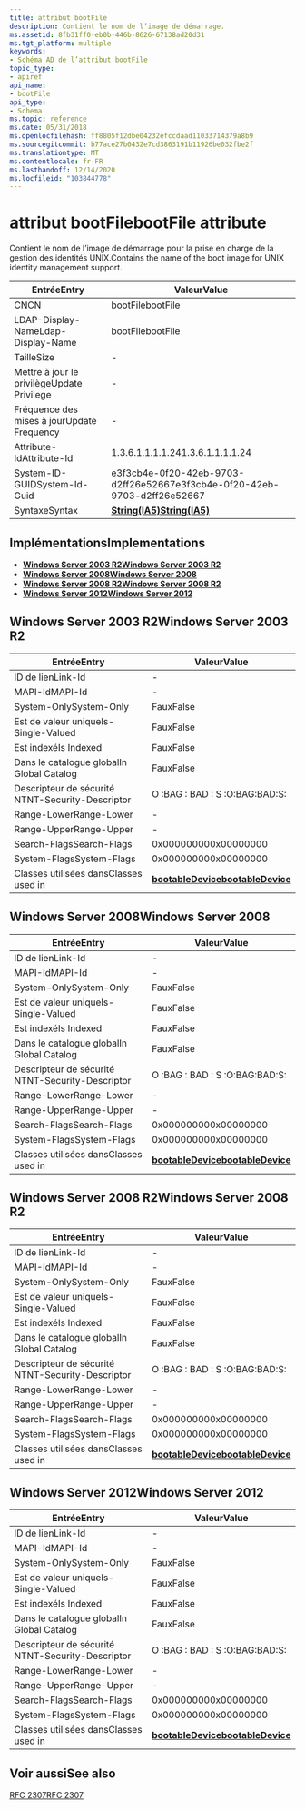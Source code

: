 ```yaml
---
title: attribut bootFile
description: Contient le nom de l’image de démarrage.
ms.assetid: 8fb31ff0-eb0b-446b-8626-67138ad20d31
ms.tgt_platform: multiple
keywords:
- Schéma AD de l’attribut bootFile
topic_type:
- apiref
api_name:
- bootFile
api_type:
- Schema
ms.topic: reference
ms.date: 05/31/2018
ms.openlocfilehash: ff8805f12dbe04232efccdaad11033714379a8b9
ms.sourcegitcommit: b77ace27b0432e7cd3863191b11926be032fbe2f
ms.translationtype: MT
ms.contentlocale: fr-FR
ms.lasthandoff: 12/14/2020
ms.locfileid: "103844778"
---
```

# <a name="bootfile-attribute"></a><span data-ttu-id="8d233-104">attribut bootFile</span><span class="sxs-lookup"><span data-stu-id="8d233-104">bootFile attribute</span></span>

<span data-ttu-id="8d233-105">Contient le nom de l’image de démarrage pour la prise en charge de la gestion des identités UNIX.</span><span class="sxs-lookup"><span data-stu-id="8d233-105">Contains the name of the boot image for UNIX identity management support.</span></span>



| <span data-ttu-id="8d233-106">Entrée</span><span class="sxs-lookup"><span data-stu-id="8d233-106">Entry</span></span> | <span data-ttu-id="8d233-107">Valeur</span><span class="sxs-lookup"><span data-stu-id="8d233-107">Value</span></span> |
|-------------------|--------------------------------------|
| <span data-ttu-id="8d233-108">CN</span><span class="sxs-lookup"><span data-stu-id="8d233-108">CN</span></span>                | <span data-ttu-id="8d233-109">bootFile</span><span class="sxs-lookup"><span data-stu-id="8d233-109">bootFile</span></span>                             |
| <span data-ttu-id="8d233-110">LDAP-Display-Name</span><span class="sxs-lookup"><span data-stu-id="8d233-110">Ldap-Display-Name</span></span> | <span data-ttu-id="8d233-111">bootFile</span><span class="sxs-lookup"><span data-stu-id="8d233-111">bootFile</span></span>                             |
| <span data-ttu-id="8d233-112">Taille</span><span class="sxs-lookup"><span data-stu-id="8d233-112">Size</span></span>              | \-                                   |
| <span data-ttu-id="8d233-113">Mettre à jour le privilège</span><span class="sxs-lookup"><span data-stu-id="8d233-113">Update Privilege</span></span>  | \-                                   |
| <span data-ttu-id="8d233-114">Fréquence des mises à jour</span><span class="sxs-lookup"><span data-stu-id="8d233-114">Update Frequency</span></span>  | \-                                   |
| <span data-ttu-id="8d233-115">Attribute-Id</span><span class="sxs-lookup"><span data-stu-id="8d233-115">Attribute-Id</span></span>      | <span data-ttu-id="8d233-116">1.3.6.1.1.1.1.24</span><span class="sxs-lookup"><span data-stu-id="8d233-116">1.3.6.1.1.1.1.24</span></span>                     |
| <span data-ttu-id="8d233-117">System-ID-GUID</span><span class="sxs-lookup"><span data-stu-id="8d233-117">System-Id-Guid</span></span>    | <span data-ttu-id="8d233-118">e3f3cb4e-0f20-42eb-9703-d2ff26e52667</span><span class="sxs-lookup"><span data-stu-id="8d233-118">e3f3cb4e-0f20-42eb-9703-d2ff26e52667</span></span> |
| <span data-ttu-id="8d233-119">Syntaxe</span><span class="sxs-lookup"><span data-stu-id="8d233-119">Syntax</span></span>            | [<span data-ttu-id="8d233-120">**String(IA5)**</span><span class="sxs-lookup"><span data-stu-id="8d233-120">**String(IA5)**</span></span>](s-string-ia5.md)  |



## <a name="implementations"></a><span data-ttu-id="8d233-121">Implémentations</span><span class="sxs-lookup"><span data-stu-id="8d233-121">Implementations</span></span>

-   [<span data-ttu-id="8d233-122">**Windows Server 2003 R2**</span><span class="sxs-lookup"><span data-stu-id="8d233-122">**Windows Server 2003 R2**</span></span>](#windows-server-2003-r2)
-   [<span data-ttu-id="8d233-123">**Windows Server 2008**</span><span class="sxs-lookup"><span data-stu-id="8d233-123">**Windows Server 2008**</span></span>](#windows-server-2008)
-   [<span data-ttu-id="8d233-124">**Windows Server 2008 R2**</span><span class="sxs-lookup"><span data-stu-id="8d233-124">**Windows Server 2008 R2**</span></span>](#windows-server-2008-r2)
-   [<span data-ttu-id="8d233-125">**Windows Server 2012**</span><span class="sxs-lookup"><span data-stu-id="8d233-125">**Windows Server 2012**</span></span>](#windows-server-2012)

## <a name="windows-server-2003-r2"></a><span data-ttu-id="8d233-126">Windows Server 2003 R2</span><span class="sxs-lookup"><span data-stu-id="8d233-126">Windows Server 2003 R2</span></span>



| <span data-ttu-id="8d233-127">Entrée</span><span class="sxs-lookup"><span data-stu-id="8d233-127">Entry</span></span> | <span data-ttu-id="8d233-128">Valeur</span><span class="sxs-lookup"><span data-stu-id="8d233-128">Value</span></span> |
|------------------------|-------------------------------------------------------|
| <span data-ttu-id="8d233-129">ID de lien</span><span class="sxs-lookup"><span data-stu-id="8d233-129">Link-Id</span></span>                | \-                                                    |
| <span data-ttu-id="8d233-130">MAPI-Id</span><span class="sxs-lookup"><span data-stu-id="8d233-130">MAPI-Id</span></span>                | \-                                                    |
| <span data-ttu-id="8d233-131">System-Only</span><span class="sxs-lookup"><span data-stu-id="8d233-131">System-Only</span></span>            | <span data-ttu-id="8d233-132">Faux</span><span class="sxs-lookup"><span data-stu-id="8d233-132">False</span></span>                                                 |
| <span data-ttu-id="8d233-133">Est de valeur unique</span><span class="sxs-lookup"><span data-stu-id="8d233-133">Is-Single-Valued</span></span>       | <span data-ttu-id="8d233-134">Faux</span><span class="sxs-lookup"><span data-stu-id="8d233-134">False</span></span>                                                 |
| <span data-ttu-id="8d233-135">Est indexé</span><span class="sxs-lookup"><span data-stu-id="8d233-135">Is Indexed</span></span>             | <span data-ttu-id="8d233-136">Faux</span><span class="sxs-lookup"><span data-stu-id="8d233-136">False</span></span>                                                 |
| <span data-ttu-id="8d233-137">Dans le catalogue global</span><span class="sxs-lookup"><span data-stu-id="8d233-137">In Global Catalog</span></span>      | <span data-ttu-id="8d233-138">Faux</span><span class="sxs-lookup"><span data-stu-id="8d233-138">False</span></span>                                                 |
| <span data-ttu-id="8d233-139">Descripteur de sécurité NT</span><span class="sxs-lookup"><span data-stu-id="8d233-139">NT-Security-Descriptor</span></span> | <span data-ttu-id="8d233-140">O :BAG : BAD : S :</span><span class="sxs-lookup"><span data-stu-id="8d233-140">O:BAG:BAD:S:</span></span>                                          |
| <span data-ttu-id="8d233-141">Range-Lower</span><span class="sxs-lookup"><span data-stu-id="8d233-141">Range-Lower</span></span>            | \-                                                    |
| <span data-ttu-id="8d233-142">Range-Upper</span><span class="sxs-lookup"><span data-stu-id="8d233-142">Range-Upper</span></span>            | \-                                                    |
| <span data-ttu-id="8d233-143">Search-Flags</span><span class="sxs-lookup"><span data-stu-id="8d233-143">Search-Flags</span></span>           | <span data-ttu-id="8d233-144">0x00000000</span><span class="sxs-lookup"><span data-stu-id="8d233-144">0x00000000</span></span>                                            |
| <span data-ttu-id="8d233-145">System-Flags</span><span class="sxs-lookup"><span data-stu-id="8d233-145">System-Flags</span></span>           | <span data-ttu-id="8d233-146">0x00000000</span><span class="sxs-lookup"><span data-stu-id="8d233-146">0x00000000</span></span>                                            |
| <span data-ttu-id="8d233-147">Classes utilisées dans</span><span class="sxs-lookup"><span data-stu-id="8d233-147">Classes used in</span></span>        | [<span data-ttu-id="8d233-148">**bootableDevice**</span><span class="sxs-lookup"><span data-stu-id="8d233-148">**bootableDevice**</span></span>](c-bootabledevice.md)<br/> |



## <a name="windows-server-2008"></a><span data-ttu-id="8d233-149">Windows Server 2008</span><span class="sxs-lookup"><span data-stu-id="8d233-149">Windows Server 2008</span></span>



| <span data-ttu-id="8d233-150">Entrée</span><span class="sxs-lookup"><span data-stu-id="8d233-150">Entry</span></span> | <span data-ttu-id="8d233-151">Valeur</span><span class="sxs-lookup"><span data-stu-id="8d233-151">Value</span></span> |
|------------------------|-------------------------------------------------------|
| <span data-ttu-id="8d233-152">ID de lien</span><span class="sxs-lookup"><span data-stu-id="8d233-152">Link-Id</span></span>                | \-                                                    |
| <span data-ttu-id="8d233-153">MAPI-Id</span><span class="sxs-lookup"><span data-stu-id="8d233-153">MAPI-Id</span></span>                | \-                                                    |
| <span data-ttu-id="8d233-154">System-Only</span><span class="sxs-lookup"><span data-stu-id="8d233-154">System-Only</span></span>            | <span data-ttu-id="8d233-155">Faux</span><span class="sxs-lookup"><span data-stu-id="8d233-155">False</span></span>                                                 |
| <span data-ttu-id="8d233-156">Est de valeur unique</span><span class="sxs-lookup"><span data-stu-id="8d233-156">Is-Single-Valued</span></span>       | <span data-ttu-id="8d233-157">Faux</span><span class="sxs-lookup"><span data-stu-id="8d233-157">False</span></span>                                                 |
| <span data-ttu-id="8d233-158">Est indexé</span><span class="sxs-lookup"><span data-stu-id="8d233-158">Is Indexed</span></span>             | <span data-ttu-id="8d233-159">Faux</span><span class="sxs-lookup"><span data-stu-id="8d233-159">False</span></span>                                                 |
| <span data-ttu-id="8d233-160">Dans le catalogue global</span><span class="sxs-lookup"><span data-stu-id="8d233-160">In Global Catalog</span></span>      | <span data-ttu-id="8d233-161">Faux</span><span class="sxs-lookup"><span data-stu-id="8d233-161">False</span></span>                                                 |
| <span data-ttu-id="8d233-162">Descripteur de sécurité NT</span><span class="sxs-lookup"><span data-stu-id="8d233-162">NT-Security-Descriptor</span></span> | <span data-ttu-id="8d233-163">O :BAG : BAD : S :</span><span class="sxs-lookup"><span data-stu-id="8d233-163">O:BAG:BAD:S:</span></span>                                          |
| <span data-ttu-id="8d233-164">Range-Lower</span><span class="sxs-lookup"><span data-stu-id="8d233-164">Range-Lower</span></span>            | \-                                                    |
| <span data-ttu-id="8d233-165">Range-Upper</span><span class="sxs-lookup"><span data-stu-id="8d233-165">Range-Upper</span></span>            | \-                                                    |
| <span data-ttu-id="8d233-166">Search-Flags</span><span class="sxs-lookup"><span data-stu-id="8d233-166">Search-Flags</span></span>           | <span data-ttu-id="8d233-167">0x00000000</span><span class="sxs-lookup"><span data-stu-id="8d233-167">0x00000000</span></span>                                            |
| <span data-ttu-id="8d233-168">System-Flags</span><span class="sxs-lookup"><span data-stu-id="8d233-168">System-Flags</span></span>           | <span data-ttu-id="8d233-169">0x00000000</span><span class="sxs-lookup"><span data-stu-id="8d233-169">0x00000000</span></span>                                            |
| <span data-ttu-id="8d233-170">Classes utilisées dans</span><span class="sxs-lookup"><span data-stu-id="8d233-170">Classes used in</span></span>        | [<span data-ttu-id="8d233-171">**bootableDevice**</span><span class="sxs-lookup"><span data-stu-id="8d233-171">**bootableDevice**</span></span>](c-bootabledevice.md)<br/> |



## <a name="windows-server-2008-r2"></a><span data-ttu-id="8d233-172">Windows Server 2008 R2</span><span class="sxs-lookup"><span data-stu-id="8d233-172">Windows Server 2008 R2</span></span>



| <span data-ttu-id="8d233-173">Entrée</span><span class="sxs-lookup"><span data-stu-id="8d233-173">Entry</span></span> | <span data-ttu-id="8d233-174">Valeur</span><span class="sxs-lookup"><span data-stu-id="8d233-174">Value</span></span> |
|------------------------|-------------------------------------------------------|
| <span data-ttu-id="8d233-175">ID de lien</span><span class="sxs-lookup"><span data-stu-id="8d233-175">Link-Id</span></span>                | \-                                                    |
| <span data-ttu-id="8d233-176">MAPI-Id</span><span class="sxs-lookup"><span data-stu-id="8d233-176">MAPI-Id</span></span>                | \-                                                    |
| <span data-ttu-id="8d233-177">System-Only</span><span class="sxs-lookup"><span data-stu-id="8d233-177">System-Only</span></span>            | <span data-ttu-id="8d233-178">Faux</span><span class="sxs-lookup"><span data-stu-id="8d233-178">False</span></span>                                                 |
| <span data-ttu-id="8d233-179">Est de valeur unique</span><span class="sxs-lookup"><span data-stu-id="8d233-179">Is-Single-Valued</span></span>       | <span data-ttu-id="8d233-180">Faux</span><span class="sxs-lookup"><span data-stu-id="8d233-180">False</span></span>                                                 |
| <span data-ttu-id="8d233-181">Est indexé</span><span class="sxs-lookup"><span data-stu-id="8d233-181">Is Indexed</span></span>             | <span data-ttu-id="8d233-182">Faux</span><span class="sxs-lookup"><span data-stu-id="8d233-182">False</span></span>                                                 |
| <span data-ttu-id="8d233-183">Dans le catalogue global</span><span class="sxs-lookup"><span data-stu-id="8d233-183">In Global Catalog</span></span>      | <span data-ttu-id="8d233-184">Faux</span><span class="sxs-lookup"><span data-stu-id="8d233-184">False</span></span>                                                 |
| <span data-ttu-id="8d233-185">Descripteur de sécurité NT</span><span class="sxs-lookup"><span data-stu-id="8d233-185">NT-Security-Descriptor</span></span> | <span data-ttu-id="8d233-186">O :BAG : BAD : S :</span><span class="sxs-lookup"><span data-stu-id="8d233-186">O:BAG:BAD:S:</span></span>                                          |
| <span data-ttu-id="8d233-187">Range-Lower</span><span class="sxs-lookup"><span data-stu-id="8d233-187">Range-Lower</span></span>            | \-                                                    |
| <span data-ttu-id="8d233-188">Range-Upper</span><span class="sxs-lookup"><span data-stu-id="8d233-188">Range-Upper</span></span>            | \-                                                    |
| <span data-ttu-id="8d233-189">Search-Flags</span><span class="sxs-lookup"><span data-stu-id="8d233-189">Search-Flags</span></span>           | <span data-ttu-id="8d233-190">0x00000000</span><span class="sxs-lookup"><span data-stu-id="8d233-190">0x00000000</span></span>                                            |
| <span data-ttu-id="8d233-191">System-Flags</span><span class="sxs-lookup"><span data-stu-id="8d233-191">System-Flags</span></span>           | <span data-ttu-id="8d233-192">0x00000000</span><span class="sxs-lookup"><span data-stu-id="8d233-192">0x00000000</span></span>                                            |
| <span data-ttu-id="8d233-193">Classes utilisées dans</span><span class="sxs-lookup"><span data-stu-id="8d233-193">Classes used in</span></span>        | [<span data-ttu-id="8d233-194">**bootableDevice**</span><span class="sxs-lookup"><span data-stu-id="8d233-194">**bootableDevice**</span></span>](c-bootabledevice.md)<br/> |



## <a name="windows-server-2012"></a><span data-ttu-id="8d233-195">Windows Server 2012</span><span class="sxs-lookup"><span data-stu-id="8d233-195">Windows Server 2012</span></span>



| <span data-ttu-id="8d233-196">Entrée</span><span class="sxs-lookup"><span data-stu-id="8d233-196">Entry</span></span> | <span data-ttu-id="8d233-197">Valeur</span><span class="sxs-lookup"><span data-stu-id="8d233-197">Value</span></span> |
|------------------------|-------------------------------------------------------|
| <span data-ttu-id="8d233-198">ID de lien</span><span class="sxs-lookup"><span data-stu-id="8d233-198">Link-Id</span></span>                | \-                                                    |
| <span data-ttu-id="8d233-199">MAPI-Id</span><span class="sxs-lookup"><span data-stu-id="8d233-199">MAPI-Id</span></span>                | \-                                                    |
| <span data-ttu-id="8d233-200">System-Only</span><span class="sxs-lookup"><span data-stu-id="8d233-200">System-Only</span></span>            | <span data-ttu-id="8d233-201">Faux</span><span class="sxs-lookup"><span data-stu-id="8d233-201">False</span></span>                                                 |
| <span data-ttu-id="8d233-202">Est de valeur unique</span><span class="sxs-lookup"><span data-stu-id="8d233-202">Is-Single-Valued</span></span>       | <span data-ttu-id="8d233-203">Faux</span><span class="sxs-lookup"><span data-stu-id="8d233-203">False</span></span>                                                 |
| <span data-ttu-id="8d233-204">Est indexé</span><span class="sxs-lookup"><span data-stu-id="8d233-204">Is Indexed</span></span>             | <span data-ttu-id="8d233-205">Faux</span><span class="sxs-lookup"><span data-stu-id="8d233-205">False</span></span>                                                 |
| <span data-ttu-id="8d233-206">Dans le catalogue global</span><span class="sxs-lookup"><span data-stu-id="8d233-206">In Global Catalog</span></span>      | <span data-ttu-id="8d233-207">Faux</span><span class="sxs-lookup"><span data-stu-id="8d233-207">False</span></span>                                                 |
| <span data-ttu-id="8d233-208">Descripteur de sécurité NT</span><span class="sxs-lookup"><span data-stu-id="8d233-208">NT-Security-Descriptor</span></span> | <span data-ttu-id="8d233-209">O :BAG : BAD : S :</span><span class="sxs-lookup"><span data-stu-id="8d233-209">O:BAG:BAD:S:</span></span>                                          |
| <span data-ttu-id="8d233-210">Range-Lower</span><span class="sxs-lookup"><span data-stu-id="8d233-210">Range-Lower</span></span>            | \-                                                    |
| <span data-ttu-id="8d233-211">Range-Upper</span><span class="sxs-lookup"><span data-stu-id="8d233-211">Range-Upper</span></span>            | \-                                                    |
| <span data-ttu-id="8d233-212">Search-Flags</span><span class="sxs-lookup"><span data-stu-id="8d233-212">Search-Flags</span></span>           | <span data-ttu-id="8d233-213">0x00000000</span><span class="sxs-lookup"><span data-stu-id="8d233-213">0x00000000</span></span>                                            |
| <span data-ttu-id="8d233-214">System-Flags</span><span class="sxs-lookup"><span data-stu-id="8d233-214">System-Flags</span></span>           | <span data-ttu-id="8d233-215">0x00000000</span><span class="sxs-lookup"><span data-stu-id="8d233-215">0x00000000</span></span>                                            |
| <span data-ttu-id="8d233-216">Classes utilisées dans</span><span class="sxs-lookup"><span data-stu-id="8d233-216">Classes used in</span></span>        | [<span data-ttu-id="8d233-217">**bootableDevice**</span><span class="sxs-lookup"><span data-stu-id="8d233-217">**bootableDevice**</span></span>](c-bootabledevice.md)<br/> |



## <a name="see-also"></a><span data-ttu-id="8d233-218">Voir aussi</span><span class="sxs-lookup"><span data-stu-id="8d233-218">See also</span></span>

<dl> <dt>

[<span data-ttu-id="8d233-219">RFC 2307</span><span class="sxs-lookup"><span data-stu-id="8d233-219">RFC 2307</span></span>](https://www.ietf.org/rfc/rfc2307.txt)
</dt> </dl>

 

 






